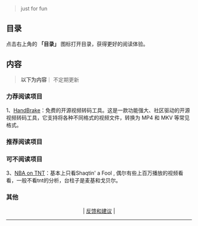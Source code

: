 > just for fun
## 目录

点击右上角的 **「目录」** 图标打开目录，获得更好的阅读体验。


## 内容
> **以下为内容**｜ 不定期更新

###  力荐阅读项目   
<!-- 

 -->

1、[HandBrake](https://hellogithub.com/periodical/statistics/click?target=https://github.com/HandBrake/HandBrake)：免费的开源视频转码工具。这是一款功能强大、社区驱动的开源视频转码工具，它支持将各种不同格式的视频文件，转换为 MP4 和 MKV 等常见格式。


### 推荐阅读项目    



<!-- 


## MrBeast YouTube 频道介绍 (500 字)

MrBeast (本名 Jimmy Donaldson) 是 YouTube 上最具影响力和最受欢迎的创作者之一。他以其极具创意、高成本制作和慈善性质的视频而闻名，吸引了全球数百万粉丝的关注。

**频道特色:**

- **大型挑战和赠送:** MrBeast 视频的核心内容通常是大型挑战，例如“在 24 小时内花掉 100 万美元”、“建造 100 井”等。这些挑战不仅场面壮观，而且通常伴随着高额奖金或赠品，吸引了大量观众。
- **慈善事业:** MrBeast 积极参与慈善事业，经常捐赠大量资金给有需要的人或组织。他的视频中也经常出现慈善元素，例如帮助他人实现愿望、捐赠食物和生活用品等。
- **高品质制作:** MrBeast 的视频制作精良，画面清晰、音效震撼，给人一种电影大片的既视感。他的团队也非常专业，确保每个视频都能给观众带来最佳的观看体验。
- **创新和创意:** MrBeast 不断尝试新的视频形式和内容，例如挑战世界纪录、进行大型实验等。他的创意和创新精神使他的视频始终保持新鲜感，吸引了大量观众。

**频道发展历程:**

MrBeast 从 2012 年开始在 YouTube 上发布视频，最初的内容主要是一些游戏视频和搞笑短片。随着时间的推移，他逐渐找到了自己的风格，开始制作大型挑战和赠送视频。他的视频越来越受欢迎，订阅人数也迅速增长。如今，MrBeast 已经成为 YouTube 上最成功的创作者之一，他的视频观看量超过数十亿次，订阅人数也达到了惊人的数百万。

**频道影响:**

MrBeast 的成功不仅在于他的视频本身，更在于他对 YouTube 社区的影响。他开创了一种新的视频形式，即大型挑战和赠送视频，吸引了大量创作者效仿。同时，他的慈善行为也感染了许多人，鼓励更多人参与到慈善事业中来。

**总结:**

MrBeast 是一位极具创意和影响力的 YouTube 创作者。他的视频不仅具有娱乐性，更具有教育意义和慈善意义。他的成功证明了只要有创意、有热情、有毅力，就能在 YouTube 上取得成功。








1、[TheCranberriesTV](https://www.youtube.com/@thecranberriestv?app=desktop)：

爱尔兰摇滚乐队 The Cranberries（小红莓乐队）的官方 YouTube 频道
《Zombie》、《Linger》、《Dreams》等。这些视频制作精良 

王菲翻唱过她的歌，甚至唱法都是



2、[Queen Official](https://www.youtube.com/channel/UCiMhD4jzUqG-IgPzUmmytRQ)：






2、[CCTV春晚](https://www.youtube.com/@CCTVGala/videos)：

近些年来春晚已经越来越没意思，完全没看得必要了。但毕竟它曾经是

以下是CCTV春晚YouTube频道的500字介绍：

CCTV春晚，全称中央电视台春节联欢晚会，是中国中央电视台于每年农历除夕夜播出的综艺节目。节目以歌舞、小品、相声等形式为主，汇集了中国最顶尖的文艺表演者，是中国人春节必看的节目。

CCTV春晚创办于1983年，至今已经举办了40余届。节目收视率极高，是中国最受欢迎的电视节目之一。CCTV春晚不仅是中国春节文化的重要组成部分，也是中国对外文化交流的重要窗口。

CCTV春晚YouTube频道是CCTV春晚的官方频道，频道内有历届春晚的视频、花絮、剧照等。频道还有一些专题节目，如《春晚30年》、《春晚幕后故事》等。

CCTV春晚YouTube频道是了解中国春节文化和CCTV春晚的绝佳平台。如果您想了解中国春节的热闹氛围，或者想回顾历届春晚的精彩节目，欢迎订阅CCTV春晚YouTube频道。

以下是一些CCTV春晚YouTube频道的特点：

- 频道内有历届春晚的视频、花絮、剧照等。
- 频道还有一些专题节目，如《春晚30年》、《春晚幕后故事》等。
- 频道是了解中国春节文化和CCTV春晚的绝佳平台。
- 频道订阅人数众多，是国内外观众了解中国春节文化的重要窗口。

如果您想了解中国春节文化和CCTV春晚，欢迎订阅CCTV春晚YouTube频道。

 -->

###  可不阅读项目
3、[NBA on TNT](https://www.youtube.com/@NBAonTNT/videos)：基本上只看Shaqtin' a Fool , 偶尔有些上百万播放的视频看看，一般不看tnt的分析，台柱子是麦基和戈贝尔。

 <!-- 
[## 计算机科学速成课](https://github.com/1c7/crash-course-computer-science-chinese)：科普性质的视频，适合非专业人士了解计算机历史和计算机专业名词。
 -->

 ###  其他


 <!-- 
4、[## Namewee（https://www.youtube.com/channel/UCFUtqTcgJgRnmZ3tMU6P74Q)：黄明志，是绝对的华语鬼才。如果没听过他的音乐是一种损失。 
 
 是一位来自马来西亚的华裔创作歌手、导演、网络红人、YouTuber及主持人。他的音乐创作风格大胆多元，歌词 часто 涉及社会议题，以其独特的音乐风格和直率的个性而闻名。

### 频道内容

Namewee 的 YouTube 频道主要内容包括：

- **音乐视频 (MV)：** 这是频道的核心内容，收录了 Namewee 众多热门歌曲的 MV，如《漂向北方》、《泰国情哥》、《好想你》等。他的歌曲风格多样，包括流行、摇滚、嘻哈等，歌词 часто 充满讽刺和幽默，同时也关注社会现实。
- **幕后花絮：** 频道也会分享 MV 拍摄的幕后花絮，让观众了解音乐创作背后的故事。
- **生活 Vlog：** Namewee 也会在频道上分享他的日常生活，包括旅行、美食、工作等。
- **访谈节目：** 他 часто 会邀请其他艺人或网络红人进行访谈，内容轻松幽默。

### 频道特色

- **多元音乐风格：** Namewee 的音乐风格多元，融合了流行、摇滚、嘻哈等元素， часто 给人带来惊喜。
- **大胆歌词：** 他的歌词 часто 涉及社会议题，敢于表达自己的观点，引发公众的思考和讨论。
- **幽默个性：** Namewee 的个性幽默风趣，他的视频 часто 充满笑点，让人在轻松愉快的氛围中获得娱乐。
- **跨文化交流：** 他的音乐 часто 融入不同国家和地区的文化元素，促进了跨文化交流。

### 受众

Namewee 的频道受众广泛，包括：

- **音乐爱好者：** 喜欢多元音乐风格和大胆歌词的听众。
- **网络文化爱好者：** 喜欢网络红人和幽默视频的观众。
- **社会议题关注者：** 关注社会现实，喜欢思考和讨论社会问题的观众。
- **跨文化交流爱好者：** 对不同文化感兴趣，喜欢了解异国风情的观众。

### 频道影响

Namewee 的频道在 YouTube 上拥有数百万的订阅者，他的音乐和视频在网络上广泛传播，对马来西亚乃至亚洲的流行文化产生了重要影响。他的音乐不仅具有娱乐性，同时也 часто 引发人们对社会议题的思考和讨论。
 
 
 
 
 -->

<p align="center">
    <!--
     <a href="https://github.com/521xueweihan/HelloGitHub/blob/master/content/HelloGitHub98.md">『上一期』</a> 
    -->
   | <a href='https://github.com/yangxuyu/Note/issues'>反馈和建议</a> |
    <!--
    <a href="https://github.com/521xueweihan/HelloGitHub/blob/master/content/HelloGitHub100.md">『下一期』</a>
    -->


</p>

---
